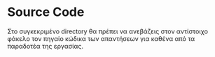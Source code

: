 # Source Code

Στο συγκεκριμένο directory θα πρέπει να ανεβάζεις στον αντίστοιχο φάκελο τον πηγαίο κώδικα των απαντήσεων για καθένα από τα παραδοτέα της εργασίας.

